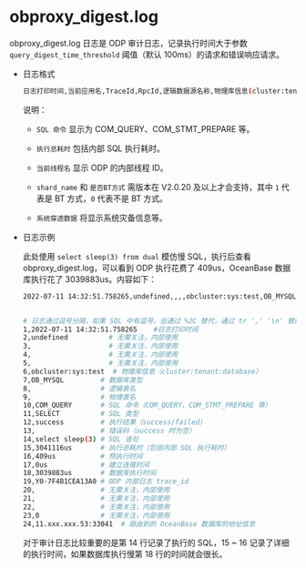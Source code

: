 # obproxy_digest.log

obproxy_digest.log 日志是 ODP 审计日志，记录执行时间大于参数 `query_digest_time_threshold` 阈值（默认 100ms）的请求和错误响应请求。
<!-- 根据日志确认一遍 -->
* 日志格式

  ```bash
  日志打印时间,当前应用名,TraceId,RpcId,逻辑数据源名称,物理库信息(cluster:tenant:database),数据库类型(OB/RDS),逻辑表名,物理表名,SQL 命令,SQL 类型(CRUD),执行结果(success/failed),错误码(success 时为空),SQL,执行总耗时(us),预执行时间,链接建立时间,数据库执行时间,当前线程名,shard_name,是否BT方式,系统穿透数据,穿透数据
  ```

  说明：
  
  * `SQL 命令` 显示为 COM_QUERY、COM_STMT_PREPARE 等。

  * `执行总耗时` 包括内部 SQL 执行耗时。

  * `当前线程名` 显示 ODP 的内部线程 ID。

  * `shard_name` 和 `是否BT方式` 需版本在 V2.0.20 及以上才会支持，其中 `1` 代表是 BT 方式，`0` 代表不是 BT 方式。

  * `系统穿透数据` 将显示系统灾备信息等。

* 日志示例
  
  此处使用 `select sleep(3) from dual` 模仿慢 SQL，执行后查看 obproxy_digest.log，可以看到 ODP 执行花费了 409us，OceanBase 数据库执行花了 3039883us。内容如下：

  ```bash
  2022-07-11 14:32:51.758265,undefined,,,,obcluster:sys:test,OB_MYSQL,,,COM_QUERY,SELECT,success,,select sleep(3),3041116us,409us,0us,3039883us,Y0-7F4B1CEA13A0,,,,0,11.xxx.xxx.53:33041
  

  # 日志通过逗号分隔，如果 SQL 中有逗号，会通过 %2C 替代，通过 tr ',' '\n' 替换结果如下
  1,2022-07-11 14:32:51.758265    #日志打印时间
  2,undefined          # 无需关注，内部使用
  3,                   # 无需关注，内部使用
  4,                   # 无需关注，内部使用
  5,                   # 无需关注，内部使用
  6,obcluster:sys:test  # 物理库信息（cluster:tenant:database）
  7,OB_MYSQL         # 数据库类型
  8,                 # 逻辑表名
  9,                 # 物理表名
  10,COM_QUERY       # SQL 命令（COM_QUERY、COM_STMT_PREPARE 等）
  11,SELECT          # SQL 类型
  12,success         # 执行结果（success/failed）
  13,                # 错误码（success 时为空）
  14,select sleep(3) # SQL 语句
  15,3041116us       # 执行总耗时（包括内部 SQL 执行耗时）
  16,409us           # 预执行时间
  17,0us             # 建立连接时间
  18,3039883us       # 数据库执行时间
  19,Y0-7F4B1CEA13A0 # ODP 内部日志 trace_id
  20,                # 无需关注，内部使用
  21,                # 无需关注，内部使用
  22,                # 无需关注，内部使用
  23,0               # 无需关注，内部使用
  24,11.xxx.xxx.53:33041  # 路由到的 OceanBase 数据库的地址信息
  ```

  对于审计日志比较重要的是第 14 行记录了执行的 SQL，15 ~ 16 记录了详细的执行时间，如果数据库执行慢第 18 行的时间就会很长。
